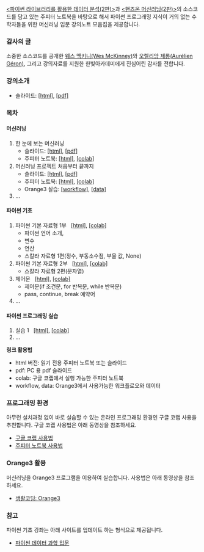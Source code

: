 [&lt;파이썬 라이브러리를 활용한 데이터 분석(2판)&gt;](https://m.hanbit.co.kr/store/books/book_view.html?p_code=B6417848794#)과
[&lt;핸즈온 머신러닝(2판)&gt;](https://m.hanbit.co.kr/store/books/book_view.html?p_code=B7033438574)의
소스코드를 담고 있는 주피터 노트북을 바탕으로 해서
파이썬 프로그래밍 지식이 거의 없는 수학자들을 위한 머신러닝 입문 강의노트 모음집을 제공합니다.

### 감사의 글

소중한 소스코드를 공개한 [웨스 맥키니(Wes McKinney)](https://github.com/wesm/pydata-book)와 
[오렐리앙 제롱(Aur&eacute;lien G&eacute;ron)](https://github.com/ageron/handson-ml2), 
그리고 강의자료를 지원한 한빛아카데미에게 진심어린 감사를 전합니다.

### 강의소개

* 슬라이드: [[html]](./slides/mlmath00-intro.slides.html), 
    [[pdf]](./slides/mlmath00-intro-slides.pdf)

### 목차

#### 머신러닝

1. 한 눈에 보는 머신러닝
    * 슬라이드: [[html]](./slides/mlmath01.slides.html), 
    [[pdf]](./slides/mlmath01-slides.pdf)
    * 주피터 노트북: [[html]](https://codingalzi.github.io/handson-ml/notebooks/handson-ml-01.html), 
    [[colab]](https://colab.research.google.com/github/codingalzi/handson-ml/blob/master/notebooks/handson-ml-01.ipynb)
1. 머신러닝 프로젝트 처음부터 끝까지
    * 슬라이드: [[html]](./slides/mlmath02.slides.html), 
    [[pdf]](./slides/mlmath02-slides.pdf)
    * 주피터 노트북: [[html]](https://codingalzi.github.io/handson-ml/notebooks/handson-ml-02.html), 
    [[colab]](https://colab.research.google.com/github/codingalzi/handson-ml/blob/master/notebooks/handson-ml-02.ipynb)
    * Orange3 실습: [[workflow]](https://raw.githubusercontent.com/codingalzi/ml-for-mathematicians/master/orange3/california_house-prices.ows), 
    [[data]](https://raw.githubusercontent.com/codingalzi/ml-for-mathematicians/master/orange3/california_house_prices.tab)
1. ...

#### 파이썬 기초

1. 파이썬 기본 자료형 1부 &nbsp;
    [[html]](./notebooks/python01.html),
    [[colab]](https://colab.research.google.com/github/codingalzi/ml-for-mathematicians/blob/master/notebooks/python01.ipynb)
    - 파이썬 언어 소개, 
    - 변수
    - 연산
    - 스칼라 자료형 1편(정수, 부동소수점, 부울 값, None)
1. 파이썬 기본 자료형 2부 &nbsp;
    [[html]](./notebooks/python02.html),
    [[colab]](https://colab.research.google.com/github/codingalzi/ml-for-mathematicians/blob/master/notebooks/python02.ipynb)
    - 스칼라 자료형 2편(문자열)
1. 제어문 &nbsp;
    [[html]](./notebooks/python03.html),
    [[colab]](https://colab.research.google.com/github/codingalzi/ml-for-mathematicians/blob/master/notebooks/python03.ipynb)
    - 제어문(if 조건문, for 반복문, while 반복문)
    - pass, continue, break 예약어
1. ...

#### 파이썬 프로그래밍 실습

1. 실습 1 &nbsp;
    [[html]](./practices/practice01.html),
    [[colab]](https://colab.research.google.com/github/codingalzi/ml-for-mathematicians/blob/master/practices/practice01.ipynb)
1. ...

**링크 활용법**

* html 버전: 읽기 전용 주피터 노트북 또는 슬라이드
* pdf: PC 용 pdf 슬라이드
* colab: 구글 코랩에서 실행 가능한 주피터 노트북
* workflow, data: Orange3에서 사용가능한 워크플로오와 데이터

### 프로그래밍 환경

아무런 설치과정 없이 바로 실습할 수 있는 온라인 프로그래밍 환경인 구글 코랩 사용을 추천합니다.
구글 코랩 사용법은 아래 동영상을 참조하세요.

* [구글 코랩 사용법](https://www.youtube.com/watch?v=Jb_n90gHdP0)
* [주피터 노트북 사용법](https://www.youtube.com/watch?v=4_-IIfbdR5M&list=PLRYL8FHwJMhD_Wi22JLm2VURrjt_iVX7X&index=2)

### Orange3 활용

머신러닝을 Orange3 프로그램을 이용하여 실습합니다.
사용법은 아래 동영상을 참조하세요.

* [생활코딩: Orange3](https://www.opentutorials.org/course/4549)

### 참고

파이썬 기초 강좌는 아래 사이트를 업데이트 하는 형식으로 제공됩니다.

* [파이썬 데이터 과학 입문](https://formal.hknu.ac.kr/Gongsu-DataSci/)
